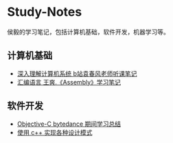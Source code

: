 # Study-Notes
侯毅的学习笔记，包括计算机基础，软件开发，机器学习等。
## 计算机基础
+ [深入理解计算机系统 b站袁春风老师听课笔记](https://github.com/lyfhouyi/Study-Notes/tree/csapp)
+ [汇编语言 王爽.《Assembly》学习笔记](https://github.com/lyfhouyi/Study-Notes/tree/Assembly)

## 软件开发
+ [Objective-C bytedance 期间学习总结](https://github.com/lyfhouyi/Study-Notes/tree/Objective-C)
+ [使用 c++ 实现各种设计模式](https://github.com/lyfhouyi/Study-Notes/tree/Design-Pattern)

